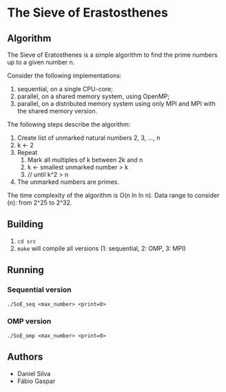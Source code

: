 # The Sieve of Erastosthenes 

## Algorithm
The Sieve of Eratosthenes is a simple algorithm to find the prime numbers up to a given number n.

Consider the following implementations:
1. sequential, on a single CPU-core;
1. parallel, on a shared memory system, using OpenMP;
1. parallel, on a distributed memory system using only MPI and MPI with the shared memory version.

The following steps describe the algorithm:
1. Create list of unmarked natural numbers 2, 3, …, n
2. k ← 2
3. Repeat
    1. Mark all multiples of k between 2k and n
    1. k ← smallest unmarked number > k
    1. // until k^2 > n
4. The unmarked numbers are primes.


The time complexity of the algorithm is O(n ln ln n).
Data range to consider (n): from 2^25 to 2^32.


## Building 

1. `cd src`
1. `make` will compile all versions (1: sequential, 2: OMP, 3: MPI)

## Running

### Sequential version

`./SoE_seq <max_number> <print=0>`

### OMP version

`./SoE_omp <max_number> <print=0>`


## Authors
* Daniel Silva
* Fábio Gaspar
